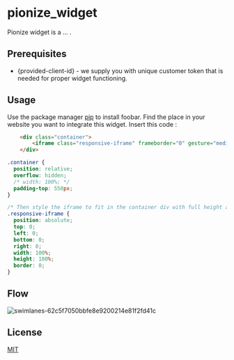 # pionize_widget

Pionize widget is a ... .


## Prerequisites

- {provided-client-id} - we supply you with unique customer token that is needed for proper widget functioning.

## Usage

Use the package manager [pip](https://pip.pypa.io/en/stable/) to install foobar.
Find the place in your website you want to integrate this widget. 
Insert this code : 

```html
    <div class="container">
        <iframe class="responsive-iframe" frameborder="0" gesture="media" allow="encrypted-media" allowfullscreen src="http://localhost:3000/smarthome-finden/widget/{provided-client-id}"></iframe>
    </div>
```

``` css
.container {
  position: relative;
  overflow: hidden;
  /* width: 100%; */
  padding-top: 550px; 
}

/* Then style the iframe to fit in the container div with full height and width */
.responsive-iframe {
  position: absolute;
  top: 0;
  left: 0;
  bottom: 0;
  right: 0;
  width: 100%;
  height: 100%;
  border: 0;
}
```

## Flow 

![swimlanes-62c5f7050bbfe8e9200214e81f2fd41c](https://user-images.githubusercontent.com/55086326/128915276-98f2d7d3-9feb-43c6-b872-b2a21ec45435.png)

## License
[MIT](https://choosealicense.com/licenses/mit/)
